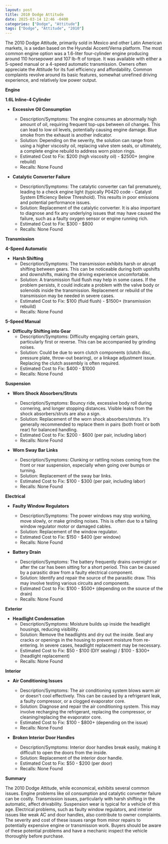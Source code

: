```yaml
---
layout: post
title: 2010 Dodge Attitude
date: 2025-03-14 12:46 -0400
categories: ["Dodge", "Attitude"]
tags: ["Dodge", "Attitude", "2010"]
---
```

The 2010 Dodge Attitude, primarily sold in Mexico and other Latin American markets, is a sedan based on the Hyundai Accent/Verna platform. The most common engine option was a 1.6-liter four-cylinder engine producing around 110 horsepower and 107 lb-ft of torque. It was available with either a 5-speed manual or a 4-speed automatic transmission. Owners often appreciate the Attitude for its fuel efficiency and affordability. Common complaints revolve around its basic features, somewhat unrefined driving experience, and relatively low power output.

**Engine**

**1.6L Inline-4 Cylinder**

*   **Excessive Oil Consumption**
    *   Description/Symptoms: The engine consumes an abnormally high amount of oil, requiring frequent top-ups between oil changes. This can lead to low oil levels, potentially causing engine damage. Blue smoke from the exhaust is another indicator.
    *   Solution: Depending on the severity, the solution can range from using a higher viscosity oil, replacing valve stem seals, or ultimately, a complete engine rebuild to address worn piston rings.
    *   Estimated Cost to Fix: $200 (high viscosity oil) - $2500+ (engine rebuild)
    *   Recalls: None Found

*   **Catalytic Converter Failure**
    *   Description/Symptoms: The catalytic converter can fail prematurely, leading to a check engine light (typically P0420 code - Catalyst System Efficiency Below Threshold). This results in poor emissions and potential performance issues.
    *   Solution: Replacement of the catalytic converter. It is also important to diagnose and fix any underlying issues that may have caused the failure, such as a faulty oxygen sensor or engine running rich.
    *   Estimated Cost to Fix: $300 - $800
    *   Recalls: None Found

**Transmission**

**4-Speed Automatic**

*   **Harsh Shifting**
    *   Description/Symptoms: The transmission exhibits harsh or abrupt shifting between gears. This can be noticeable during both upshifts and downshifts, making the driving experience uncomfortable.
    *   Solution: A transmission fluid flush may help in some cases. If the problem persists, it could indicate a problem with the valve body or solenoids inside the transmission. Replacement or rebuild of the transmission may be needed in severe cases.
    *   Estimated Cost to Fix: $100 (fluid flush) - $1500+ (transmission rebuild)
    *   Recalls: None Found

**5-Speed Manual**

*   **Difficulty Shifting into Gear**
    *   Description/Symptoms: Difficulty engaging certain gears, particularly first or reverse. This can be accompanied by grinding noises.
    *   Solution: Could be due to worn clutch components (clutch disc, pressure plate, throw-out bearing), or a linkage adjustment issue. Replacing the clutch assembly is often required.
    *   Estimated Cost to Fix: $400 - $1000
    *   Recalls: None Found

**Suspension**

*   **Worn Shock Absorbers/Struts**
    *   Description/Symptoms: Bouncy ride, excessive body roll during cornering, and longer stopping distances. Visible leaks from the shock absorbers/struts are also a sign.
    *   Solution: Replacement of the worn shock absorbers/struts. It's generally recommended to replace them in pairs (both front or both rear) for balanced handling.
    *   Estimated Cost to Fix: $200 - $600 (per pair, including labor)
    *   Recalls: None Found

*   **Worn Sway Bar Links**
    *   Description/Symptoms: Clunking or rattling noises coming from the front or rear suspension, especially when going over bumps or turning.
    *   Solution: Replacement of the sway bar links.
    *   Estimated Cost to Fix: $100 - $300 (per pair, including labor)
    *   Recalls: None Found

**Electrical**

*   **Faulty Window Regulators**
    *   Description/Symptoms: The power windows may stop working, move slowly, or make grinding noises. This is often due to a failing window regulator motor or damaged cables.
    *   Solution: Replacement of the window regulator.
    *   Estimated Cost to Fix: $150 - $400 (per window)
    *   Recalls: None Found

*   **Battery Drain**
    *   Description/Symptoms: The battery frequently drains overnight or after the car has been sitting for a short period. This can be caused by a parasitic draw from a faulty electrical component.
    *   Solution: Identify and repair the source of the parasitic draw. This may involve testing various circuits and components.
    *   Estimated Cost to Fix: $100 - $500+ (depending on the source of the drain)
    *   Recalls: None Found

**Exterior**

*   **Headlight Condensation**
    *   Description/Symptoms: Moisture builds up inside the headlight housings, reducing visibility.
    *   Solution: Remove the headlights and dry out the inside. Seal any cracks or openings in the housing to prevent moisture from re-entering. In severe cases, headlight replacement may be necessary.
    *   Estimated Cost to Fix: $50 - $100 (DIY sealing) / $100 - $300+ (headlight replacement)
    *   Recalls: None Found

**Interior**

*   **Air Conditioning Issues**
    *   Description/Symptoms: The air conditioning system blows warm air or doesn't cool effectively. This can be caused by a refrigerant leak, a faulty compressor, or a clogged evaporator core.
    *   Solution: Diagnose and repair the air conditioning system. This may involve recharging the refrigerant, replacing the compressor, or cleaning/replacing the evaporator core.
    *   Estimated Cost to Fix: $100 - $800+ (depending on the issue)
    *   Recalls: None Found

*   **Broken Interior Door Handles**
    *   Description/Symptoms: Interior door handles break easily, making it difficult to open the doors from the inside.
    *   Solution: Replacement of the interior door handle.
    *   Estimated Cost to Fix: $50 - $200 (per door)
    *   Recalls: None Found

**Summary**

The 2010 Dodge Attitude, while economical, exhibits several common issues. Engine problems like oil consumption and catalytic converter failure can be costly. Transmission issues, particularly with harsh shifting in the automatic, affect drivability. Suspension wear is typical for a vehicle of this age. Electrical problems, such as faulty window regulators, and interior issues like weak AC and door handles, also contribute to owner complaints. The severity and cost of these issues range from minor repairs to potentially expensive engine or transmission work. Buyers should be aware of these potential problems and have a mechanic inspect the vehicle thoroughly before purchase.

